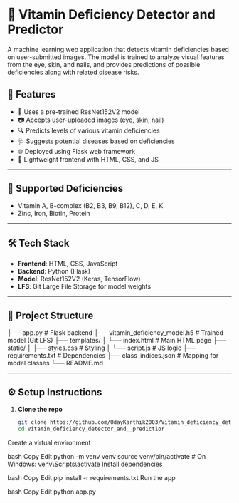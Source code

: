 # 🧬 Vitamin Deficiency Detector and Predictor

A machine learning web application that detects vitamin deficiencies based on user-submitted images. The model is trained to analyze visual features from the eye, skin, and nails, and provides predictions of possible deficiencies along with related disease risks.

## 🚀 Features

- 🧠 Uses a pre-trained ResNet152V2 model
- 📷 Accepts user-uploaded images (eye, skin, nail)
- 🔍 Predicts levels of various vitamin deficiencies
- 🩺 Suggests potential diseases based on deficiencies
- 🌐 Deployed using Flask web framework
- 💾 Lightweight frontend with HTML, CSS, and JS

---

## 🧪 Supported Deficiencies

- Vitamin A, B-complex (B2, B3, B9, B12), C, D, E, K  
- Zinc, Iron, Biotin, Protein

---

## 🛠️ Tech Stack

- **Frontend**: HTML, CSS, JavaScript
- **Backend**: Python (Flask)
- **Model**: ResNet152V2 (Keras, TensorFlow)
- **LFS**: Git Large File Storage for model weights

---

## 📁 Project Structure

├── app.py # Flask backend
├── vitamin_deficiency_model.h5 # Trained model (Git LFS)
├── templates/
│ └── index.html # Main HTML page
├── static/
│ ├── styles.css # Styling
│ └── script.js # JS logic
├── requirements.txt # Dependencies
├── class_indices.json # Mapping for model classes
└── README.md



---

## ⚙️ Setup Instructions

1. **Clone the repo**
   ```bash
   git clone https://github.com/UdayKarthik2003/Vitamin_deficiency_detector_and__predictior.git
   cd Vitamin_deficiency_detector_and__predictior
Create a virtual environment

bash
Copy
Edit
python -m venv venv
source venv/bin/activate  # On Windows: venv\Scripts\activate
Install dependencies

bash
Copy
Edit
pip install -r requirements.txt
Run the app

bash
Copy
Edit
python app.py

